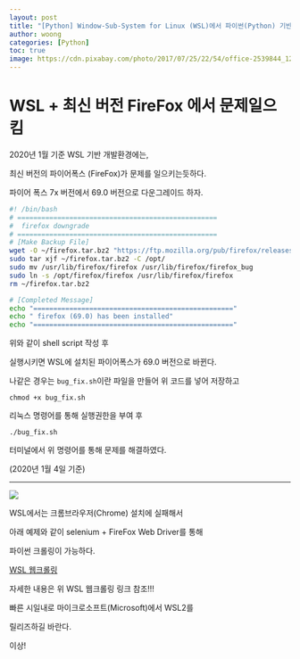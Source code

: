 ```yaml
---
layout: post
title: "[Python] Window-Sub-System for Linux (WSL)에서 파이썬(Python) 기반 파이어폭스(Firefox) 웹 크롤링(crawling)"
author: woong
categories: [Python]
toc: true
image: https://cdn.pixabay.com/photo/2017/07/25/22/54/office-2539844_1280.jpg
---
```


# WSL + 최신 버전 FireFox 에서 문제일으킴

2020년 1월 기준 WSL 기반 개발환경에는,

최신 버전의 파이어폭스 (FireFox)가 문제를 일으키는듯하다.

파이어 폭스 7x 버전에서 69.0 버전으로 다운그레이드 하자.

```bash
#! /bin/bash
# ==================================================
#  firefox downgrade
# ==================================================
# [Make Backup File]
wget -O ~/firefox.tar.bz2 "https://ftp.mozilla.org/pub/firefox/releases/69.0/linux-x86_64/en-US/firefox-69.0.tar.bz2"
sudo tar xjf ~/firefox.tar.bz2 -C /opt/
sudo mv /usr/lib/firefox/firefox /usr/lib/firefox/firefox_bug
sudo ln -s /opt/firefox/firefox /usr/lib/firefox/firefox
rm ~/firefox.tar.bz2

# [Completed Message]
echo "=================================================="
echo " firefox (69.0) has been installed"
echo "=================================================="
```

위와 같이 shell script 작성 후

실행시키면 WSL에 설치된 파이어폭스가 69.0 버전으로 바뀐다.

나같은 경우는 `bug_fix.sh`이란 파일을 만들어 위 코드를 넣어 저장하고

```console
chmod +x bug_fix.sh
```

리눅스 명령어를 통해 실행권한을 부여 후

```console
./bug_fix.sh
```

터미널에서 위 명령어를 통해 문제를 해결하였다.

(2020년 1월 4일 기준)

---

![](https://cdn.pixabay.com/photo/2016/10/27/10/37/arrow-1773951_1280.png)

WSL에서는 크롬브라우저(Chrome) 설치에 실패해서

아래 예제와 같이 selenium + FireFox Web Driver를 통해

파이썬 크롤링이 가능하다.

[WSL 웹크롤링](https://github.com/woongchoi84/project/blob/master/python/webCrawler/00_test.ipynb)

자세한 내용은 위 WSL 웹크롤링 링크 참조!!!


빠른 시일내로 마이크로소프트(Microsoft)에서 WSL2를

릴리즈하길 바란다.

이상!
